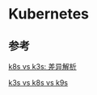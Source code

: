 # Kubernetes

## 参考


[k8s vs k3s: 差异解析](https://www.modb.pro/db/161082)

[k3s vs k8s vs k9s](https://juejin.cn/post/6955368911705473060)
